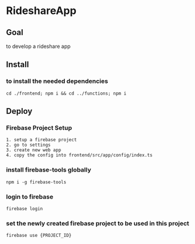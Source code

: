# RideshareApp
## Goal
to develop a rideshare app

## Install
### to install the needed dependencies 
```
cd ./frontend; npm i && cd ../functions; npm i 
```


## Deploy

### Firebase Project Setup
```
1. setup a firebase project 
2. go to settings
3. create new web app
4. copy the config into frontend/src/app/config/index.ts
```

### install firebase-tools globally
```
npm i -g firebase-tools
```

### login to firebase
```
firebase login
```
### set the newly created firebase project to be used in this project
```
firebase use {PROJECT_ID} 
```
